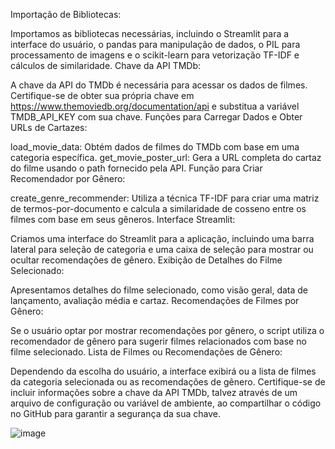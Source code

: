 Importação de Bibliotecas:

Importamos as bibliotecas necessárias, incluindo o Streamlit para a interface do usuário, o pandas para manipulação de dados, o PIL para processamento de imagens e o scikit-learn para vetorização TF-IDF e cálculos de similaridade.
Chave da API TMDb:

A chave da API do TMDb é necessária para acessar os dados de filmes. Certifique-se de obter sua própria chave em https://www.themoviedb.org/documentation/api e substitua a variável TMDB_API_KEY com sua chave.
Funções para Carregar Dados e Obter URLs de Cartazes:

load_movie_data: Obtém dados de filmes do TMDb com base em uma categoria específica.
get_movie_poster_url: Gera a URL completa do cartaz do filme usando o path fornecido pela API.
Função para Criar Recomendador por Gênero:

create_genre_recommender: Utiliza a técnica TF-IDF para criar uma matriz de termos-por-documento e calcula a similaridade de cosseno entre os filmes com base em seus gêneros.
Interface Streamlit:

Criamos uma interface do Streamlit para a aplicação, incluindo uma barra lateral para seleção de categoria e uma caixa de seleção para mostrar ou ocultar recomendações de gênero.
Exibição de Detalhes do Filme Selecionado:

Apresentamos detalhes do filme selecionado, como visão geral, data de lançamento, avaliação média e cartaz.
Recomendações de Filmes por Gênero:

Se o usuário optar por mostrar recomendações por gênero, o script utiliza o recomendador de gênero para sugerir filmes relacionados com base no filme selecionado.
Lista de Filmes ou Recomendações de Gênero:

Dependendo da escolha do usuário, a interface exibirá ou a lista de filmes da categoria selecionada ou as recomendações de gênero.
Certifique-se de incluir informações sobre a chave da API TMDb, talvez através de um arquivo de configuração ou variável de ambiente, ao compartilhar o código no GitHub para garantir a segurança da sua chave.

![image](https://github.com/felipecsptbr/Streamlit/assets/117038808/67ed6122-c2c2-4b8d-91af-8a14f1c3cd1e)

